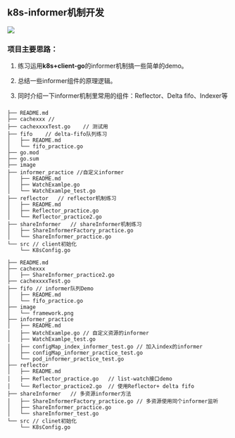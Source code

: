 ## k8s-informer机制开发
![](https://github.com/googs1025/k8s-informer-practice/blob/main/image/framework.png?raw=true)
### 项目主要思路：
1. 练习运用**k8s+client-go**的informer机制搞一些简单的demo。

2. 总结一些informer组件的原理逻辑。

3. 同时介绍一下informer机制里常用的组件：Reflector、Delta fifo、Indexer等

### 
```bigquery
├── README.md
├── cachexxx // 
├── cachexxxxTest.go    // 测试用
├── fifo    // delta-fifo队列练习
│   ├── README.md
│   └── fifo_practice.go
├── go.mod
├── go.sum
├── image
├── informer_practice //自定义informer
│   ├── README.md
│   ├── WatchExamlpe.go
│   └── WatchExamlpe_test.go
├── reflector   // reflector机制练习
│   ├── README.md
│   ├── Reflector_practice.go
│   └── Reflector_practice2.go
├── shareInformer   // shareInformer机制练习
│   ├── ShareInformerFactory_practice.go
│   └── ShareInformer_practice.go
└── src // client初始化
    └── K8sConfig.go
    
├── README.md
├── cachexxx
│   ├── ShareInformer_practice2.go
├── cachexxxxTest.go
├── fifo // informer队列Demo
│   ├── README.md
│   └── fifo_practice.go
├── image
│   └── framework.png
├── informer_practice
│   ├── README.md
│   ├── WatchExamlpe.go // 自定义资源的informer
│   ├── WatchExamlpe_test.go
│   ├── configMap_index_informer_test.go // 加入index的informer   
│   ├── configMap_informer_practice_test.go
│   └── pod_informer_practice_test.go
├── reflector
│   ├── README.md
│   ├── Reflector_practice.go   // list-watch接口demo
│   └── Reflector_practice2.go  // 使用Reflector+ delta fifo 
├── shareInformer   // 多资源informer方法
│   ├── ShareInformerFactory_practice.go // 多资源使用同个informer监听
│   ├── ShareInformer_practice.go
│   └── shareInformer_test.go
└── src // clinet初始化
    └── K8sConfig.go
```


